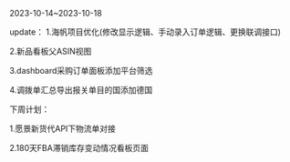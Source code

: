 2023-10-14~2023-10-18

update：
1.海帆项目优化(修改显示逻辑、手动录入订单逻辑、更换联调接口)

2.新品看板父ASIN视图

3.dashboard采购订单面板添加平台筛选

4.调拨单汇总导出报关单目的国添加德国

下周计划：

1.愿景新货代API下物流单对接

2.180天FBA滞销库存变动情况看板页面